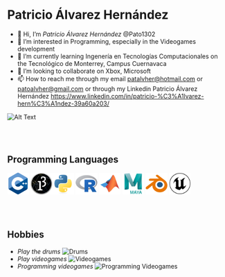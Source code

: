 # Patricio Álvarez Hernández

- 👋 Hi, I’m  *Patricio Álvarez Hernández* @Pato1302
- 👀 I’m interested in Programming, especially in the Videogames development
- 🌱 I’m currently learning Ingenería en Tecnologías Computacionales on the Tecnológico de Monterrey, Campus Cuernavaca
- 💞️ I’m looking to collaborate on Xbox, Microsoft
- 📫 How to reach me through my email patalvher@hotmail.com or patoalvher@gmail.com or through my Linkedin Patricio Álvarez Hernández https://www.linkedin.com/in/patricio-%C3%A1lvarez-hern%C3%A1ndez-39a60a203/

![Alt Text](https://www.techbabble.zone/content/images/2021/07/46207-programmer-1.gif)

<br></br>
## Programming Languages
  <img alt = "C++" height="50" src = "https://github.com/devicons/devicon/blob/master/icons/cplusplus/cplusplus-original.svg" > <img alt = "Processing3" height = "50" src = "https://github.com/devicons/devicon/blob/master/icons/processing/processing-original.svg" ><img alt = "Python" height="50" src = "https://github.com/devicons/devicon/blob/master/icons/python/python-original.svg" > <img alt = "R" height="50" src = "https://github.com/devicons/devicon/blob/master/icons/r/r-original.svg" >   <img alt = "Matlab" height = "50" src = "https://github.com/devicons/devicon/blob/master/icons/matlab/matlab-original.svg" >  <img alt = "Maya" height = "50" src = "https://github.com/devicons/devicon/blob/master/icons/maya/maya-original-wordmark.svg" > <img alt = "Blender" height = "50" src = "https://github.com/devicons/devicon/blob/master/icons/blender/blender-original.svg" > <img alt = "Unreal Engine" height = "50" src = "https://github.com/devicons/devicon/blob/master/icons/unrealengine/unrealengine-original.svg" >


<br></br>

<!---
My name is Patricio Álvarez Hernández, I am currently studying Ingenería en Tecnologías Computacionales (Computer Technologies Engineering) in the Tecnológico de Monterrey, 
Campus Cuernavaca
--->

## Hobbies

- *Play the drums*    <img alt = "Drums" height = "30" src = "https://cdn-icons-png.flaticon.com/512/683/683940.png" >
- *Play videogames*  <img alt = "Videogames" height = "30" src = "https://user-images.githubusercontent.com/89617666/197915256-851db922-8b0a-4b6c-8715-1cbbb2ae72d1.png" >
- *Programming videogames* <img alt = "Programming Videogames" height = "30" src = "https://user-images.githubusercontent.com/89617666/197915354-1bce334c-666c-4259-9b92-b35c8197f9ba.png" >
